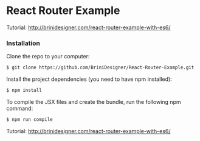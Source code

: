 # React Router Example

Tutorial: http://brinidesigner.com/react-router-example-with-es6/

### Installation

Clone the repo to your computer:

```sh
$ git clone https://github.com/BriniDesigner/React-Router-Example.git
```

Install the project dependencies (you need to have npm installed):

```sh
$ npm install
```

To compile the JSX files and create the bundle, run the following npm command:

```sh
$ npm run compile
```

Tutorial: http://brinidesigner.com/react-router-example-with-es6/